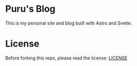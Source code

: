 # Puru's Blog

This is my personal site and blog built with Astro and Svelte.

# License

Before forking this repo, please read the license: [LICENSE](./LICENSE)
